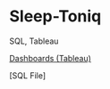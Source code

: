 # Sleep-Toniq
SQL, Tableau

[Dashboards (Tableau)](https://public.tableau.com/views/SleepToniq/CustomerRetentionCLV?:language=en-US&:sid=&:redirect=auth&:display_count=n&:origin=viz_share_link)

[SQL File]
